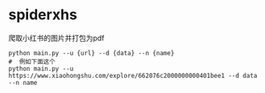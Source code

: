 # spiderxhs
爬取小红书的图片并打包为pdf





```shell
python main.py --u {url} --d {data} --n {name}
#  例如下面这个
python main.py --u https://www.xiaohongshu.com/explore/662076c2000000000401bee1 --d data --n name
```

